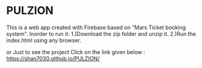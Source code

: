 # PULZION
This is a web app created with Firebase based on "Mars Ticket booking system".
Inorder to run it:
1.)Download the zip folder and unzip it.
2.)Run the index.html using any browser.

or Just to see the project Click on the link given below :
https://shan7030.github.io/PULZION/
